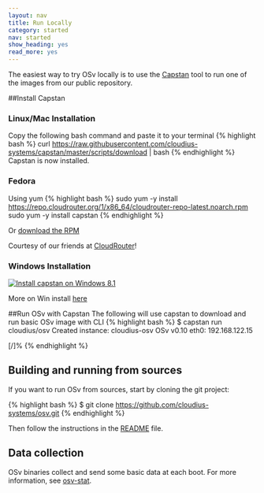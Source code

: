 ```yaml
---
layout: nav
title: Run Locally
category: started
nav: started
show_heading: yes
read_more: yes
---
```


The easiest way to try OSv locally is to use the [Capstan](https://github.com/cloudius-systems/capstan/blob/master/README.md) tool to run one of the
images from our public repository.

<!--more-->

##Install Capstan

### Linux/Mac Installation
Copy the following bash command and paste it to your terminal
{% highlight bash %}
curl https://raw.githubusercontent.com/cloudius-systems/capstan/master/scripts/download | bash
{% endhighlight %}
Capstan is now installed.

### Fedora
Using yum
{% highlight bash %}
sudo yum -y install https://repo.cloudrouter.org/1/x86_64/cloudrouter-repo-latest.noarch.rpm
sudo yum -y install capstan
{% endhighlight %}

Or
[download the RPM](https://repo.cloudrouter.org/1/x86_64/capstan-0.1.8-1.x86_64.rpm)

Courtesy of our friends at [CloudRouter](https://cloudrouter.org/)!

### Windows Installation
[![Install capstan on Windows 8.1 ](http://img.youtube.com/vi/-k7SlS-2Ank/0.jpg)](https://www.youtube.com/watch?v=-k7SlS-2Ank)

More on Win install [here](https://github.com/cloudius-systems/capstan/wiki/Capstan-Installation)

##Run OSv with Capstan
The following will use capstan to download and run basic OSv image
with CLI
{% highlight bash %}
$ capstan run cloudius/osv
Created instance: cloudius-osv
OSv v0.10
eth0: 192.168.122.15

[/]%
{% endhighlight %}

## Building and running from sources

If you want to run OSv from sources, start by cloning the git project:

{% highlight bash %}
$ git clone https://github.com/cloudius-systems/osv.git
{% endhighlight %}

Then follow the instructions in the [README](https://github.com/cloudius-systems/osv/blob/master/README.md) file.

## Data collection

OSv binaries collect and send some basic data at each boot.  For more information, see [osv-stat](/osv-stat/).
